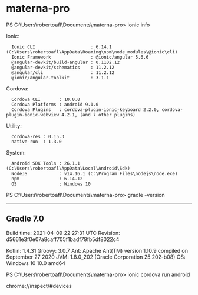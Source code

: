 # materna-pro

PS C:\Users\robertoafl\Documents\materna-pro> ionic info

   Ionic:

      Ionic CLI                     : 6.14.1 (C:\Users\robertoafl\AppData\Roaming\npm\node_modules\@ionic\cli)
      Ionic Framework               : @ionic/angular 5.6.6
      @angular-devkit/build-angular : 0.1102.12
      @angular-devkit/schematics    : 11.2.12
      @angular/cli                  : 11.2.12
      @ionic/angular-toolkit        : 3.1.1

   Cordova:

      Cordova CLI       : 10.0.0
      Cordova Platforms : android 9.1.0
      Cordova Plugins   : cordova-plugin-ionic-keyboard 2.2.0, cordova-plugin-ionic-webview 4.2.1, (and 7 other plugins)

   Utility:

      cordova-res : 0.15.3
      native-run  : 1.3.0

   System:

      Android SDK Tools : 26.1.1 (C:\Users\robertoafl\AppData\Local\Android\Sdk)
      NodeJS            : v14.16.1 (C:\Program Files\nodejs\node.exe)
      npm               : 6.14.12
      OS                : Windows 10

PS C:\Users\robertoafl\Documents\materna-pro> gradle -version

   ------------------------------------------------------------
   Gradle 7.0
   ------------------------------------------------------------

   Build time:   2021-04-09 22:27:31 UTC
   Revision:     d5661e3f0e07a8caff705f1badf79fb5df8022c4

   Kotlin:       1.4.31
   Groovy:       3.0.7
   Ant:          Apache Ant(TM) version 1.10.9 compiled on September 27 2020
   JVM:          1.8.0_202 (Oracle Corporation 25.202-b08)
   OS:           Windows 10 10.0 amd64

PS C:\Users\robertoafl\Documents\materna-pro> ionic cordova run android

chrome://inspect/#devices